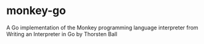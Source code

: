 # monkey-go
A Go implementation of the Monkey programming language interpreter from Writing an Interpreter in Go by Thorsten Ball
